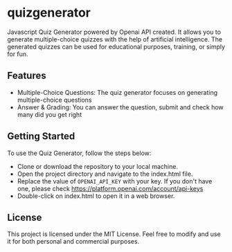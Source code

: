 # quizgenerator
Javascript Quiz Generator powered by Openai API created. It allows you to generate multiple-choice quizzes with the help of artificial intelligence. The generated quizzes can be used for educational purposes, training, or simply for fun.

## Features

- Multiple-Choice Questions: The quiz generator focuses on generating multiple-choice questions
- Answer & Grading: You can answer the question, submit and check how many did you get right

## Getting Started

To use the Quiz Generator, follow the steps below:

- Clone or download the repository to your local machine.
- Open the project directory and navigate to the index.html file.
- Replace the value of `OPENAI_API_KEY` with your key. If you don't have one, please check https://platform.openai.com/account/api-keys
- Double-click on index.html to open it in a web browser.

## License
This project is licensed under the MIT License. Feel free to modify and use it for both personal and commercial purposes.
